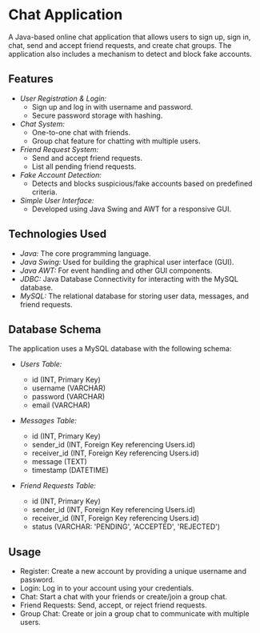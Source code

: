 # Chat Application

A Java-based online chat application that allows users to sign up, sign in, chat, send and accept friend requests, and create chat groups. The application also includes a mechanism to detect and block fake accounts.

## Features

- *User Registration & Login:* 
  - Sign up and log in with username and password.
  - Secure password storage with hashing.
- *Chat System:* 
  - One-to-one chat with friends.
  - Group chat feature for chatting with multiple users.
- *Friend Request System:* 
  - Send and accept friend requests.
  - List all pending friend requests.
- *Fake Account Detection:* 
  - Detects and blocks suspicious/fake accounts based on predefined criteria.
- *Simple User Interface:* 
  - Developed using Java Swing and AWT for a responsive GUI.

## Technologies Used

- *Java:* The core programming language.
- *Java Swing:* Used for building the graphical user interface (GUI).
- *Java AWT:* For event handling and other GUI components.
- *JDBC:* Java Database Connectivity for interacting with the MySQL database.
- *MySQL:* The relational database for storing user data, messages, and friend requests.

## Database Schema

The application uses a MySQL database with the following schema:

- *Users Table:*
  - id (INT, Primary Key)
  - username (VARCHAR)
  - password (VARCHAR)
  - email (VARCHAR)

- *Messages Table:*
  - id (INT, Primary Key)
  - sender_id (INT, Foreign Key referencing Users.id)
  - receiver_id (INT, Foreign Key referencing Users.id)
  - message (TEXT)
  - timestamp (DATETIME)

- *Friend Requests Table:*
  - id (INT, Primary Key)
  - sender_id (INT, Foreign Key referencing Users.id)
  - receiver_id (INT, Foreign Key referencing Users.id)
  - status (VARCHAR: 'PENDING', 'ACCEPTED', 'REJECTED')

## Usage
- Register: Create a new account by providing a unique username and password.
- Login: Log in to your account using your credentials.
- Chat: Start a chat with your friends or create/join a group chat.
- Friend Requests: Send, accept, or reject friend requests.
- Group Chat: Create or join a group chat to communicate with multiple users.
